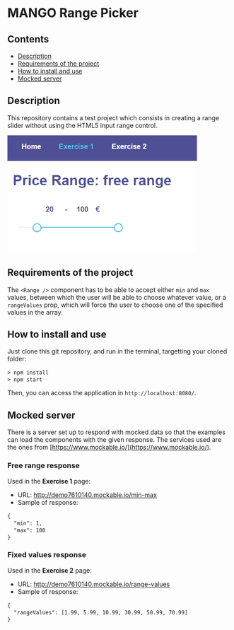 # MANGO Range Picker

## Contents

- [Description](#description)
- [Requirements of the project](#requirements-of-the-project)
- [How to install and use](#how-to-install-and-use)
- [Mocked server](#mocked-server)

## Description

This repository contains a test project which consists in creating a range slider without using the HTML5 input range control.

![Demo GIF of the components in action](./docs/demo.gif)

## Requirements of the project

The `<Range />` component has to be able to accept either `min` and `max` values, between which the user will be able to choose whatever value, or a `rangeValues` prop, which will force the user to choose one of the specified values in the array.

## How to install and use

Just clone this git repository, and run in the terminal, targetting your cloned folder:

```
> npm install
> npm start
```

Then, you can access the application in `http://localhost:8080/`.

## Mocked server

There is a server set up to respond with mocked data so that the examples can load the components with the given response. The services used are the ones from [https://www.mockable.io/](https://www.mockable.io/).

### Free range response

Used in the **Exercise 1** page:

- URL: http://demo7610140.mockable.io/min-max
- Sample of response:

```
{
  "min": 1,
  "max": 100
}
```

### Fixed values response

Used in the **Exercise 2** page:

- URL: http://demo7610140.mockable.io/range-values
- Sample of response:

```
{
  "rangeValues": [1.99, 5.99, 10.99, 30.99, 50.99, 70.99]
}
```
